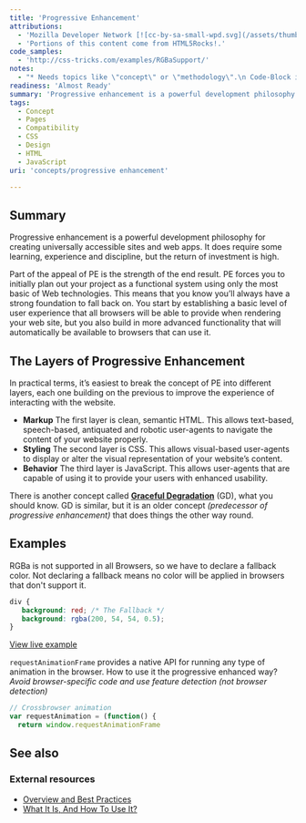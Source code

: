 ```yaml
---
title: 'Progressive Enhancement'
attributions:
  - 'Mozilla Developer Network [![cc-by-sa-small-wpd.svg](/assets/thumb/8/8c/cc-by-sa-small-wpd.svg/120px-cc-by-sa-small-wpd.svg.png)](http://creativecommons.org/licenses/by-sa/3.0/us/).'
  - 'Portions of this content come from HTML5Rocks!.'
code_samples:
  - 'http://css-tricks.com/examples/RGBaSupport/'
notes:
  - "* Needs topics like \"concept\" or \"methodology\".\n Code-Block in second example doesn't work as expected (some lines missing)"
readiness: 'Almost Ready'
summary: 'Progressive enhancement is a powerful development philosophy for creating universally accessible sites and web apps. It does require some learning, experience and discipline, but the return of investment is high.'
tags:
  - Concept
  - Pages
  - Compatibility
  - CSS
  - Design
  - HTML
  - JavaScript
uri: 'concepts/progressive enhancement'

---
```

## Summary

Progressive enhancement is a powerful development philosophy for creating universally accessible sites and web apps. It does require some learning, experience and discipline, but the return of investment is high.

 Part of the appeal of PE is the strength of the end result. PE forces you to initially plan out your project as a functional system using only the most basic of Web technologies. This means that you know you’ll always have a strong foundation to fall back on. You start by establishing a basic level of user experience that all browsers will be able to provide when rendering your web site, but you also build in more advanced functionality that will automatically be available to browsers that can use it.

## The Layers of Progressive Enhancement

In practical terms, it’s easiest to break the concept of PE into different layers, each one building on the previous to improve the experience of interacting with the website.

-   **Markup** The first layer is clean, semantic HTML. This allows text-based, speech-based, antiquated and robotic user-agents to navigate the content of your website properly.
-   **Styling** The second layer is CSS. This allows visual-based user-agents to display or alter the visual representation of your website’s content.
-   **Behavior** The third layer is JavaScript. This allows user-agents that are capable of using it to provide your users with enhanced usability.

There is another concept called [**Graceful Degradation**](/concepts/graceful_degradation) (GD), what you should know. GD is similar, but it is an older concept *(predecessor of progressive enhancement)* that does things the other way round.

## Examples

RGBa is not supported in all Browsers, so we have to declare a fallback color. Not declaring a fallback means no color will be applied in browsers that don't support it.

``` css
div {
   background: red; /* The Fallback */
   background: rgba(200, 54, 54, 0.5);
}
```

[View live example](http://css-tricks.com/examples/RGBaSupport/)

`requestAnimationFrame` provides a native API for running any type of animation in the browser. How to use it the progressive enhanced way? *Avoid browser-specific code and use feature detection (not browser detection)*

``` js
// Crossbrowser animation
var requestAnimation = (function() {
  return window.requestAnimationFrame
```

## See also

### External resources

-   [Overview and Best Practices](http://sixrevisions.com/web-development/progressive-enhancement/)
-   [What It Is, And How To Use It?](http://www.smashingmagazine.com/2009/04/22/progressive-enhancement-what-it-is-and-how-to-use-it/)
